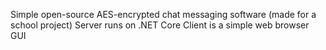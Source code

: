 Simple open-source AES-encrypted chat messaging software (made for a school project)
Server runs on .NET Core
Client is a simple web browser GUI
